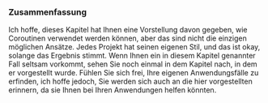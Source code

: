 
### Zusammenfassung

Ich hoffe, dieses Kapitel hat Ihnen eine Vorstellung davon gegeben, wie Coroutinen verwendet werden können, aber das sind nicht die einzigen möglichen Ansätze. Jedes Projekt hat seinen eigenen Stil, und das ist okay, solange das Ergebnis stimmt. Wenn Ihnen ein in diesem Kapitel genannter Fall seltsam vorkommt, sehen Sie noch einmal in dem Kapitel nach, in dem er vorgestellt wurde. Fühlen Sie sich frei, Ihre eigenen Anwendungsfälle zu erfinden, ich hoffe jedoch, Sie werden sich auch an die hier vorgestellten erinnern, da sie Ihnen bei Ihren Anwendungen helfen könnten.
